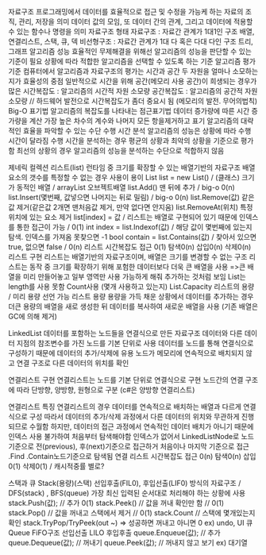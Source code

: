 <p>자료구조
프로그래밍에서 데이터를 효율적으로 접근 및 수정을 가능케 하는 자료의 조직, 관리, 저장을 의미
데이터 값의 모임, 또 데이터 간의 관계, 그리고 데이터에 적용할 수 있는 함수나 명령을 의미
자료구조 형태
자료구조 : 자료간 관계가 1대1인 구조 배열, 연결리스트, 스택, 큐, 덱
비선형구조 : 자료간 관계가 1대 다 혹은 다대 다인 구조 트리, 그래프
알고리즘 성능
효율적인 무제해결을 위해선 알고리즘의 성능을 판단할 수 있는 기준이 필요
상황에 따라 적합한 알고리즘을 선택할 수 있도록 하는 기준
알고리즘 평가 기준
컴퓨터에서 알고리즘과 자료구조의 평가는 시간과 공간 두 자원을 얼마나 소모하는지가 효율성의 중점
일반적으로 시간을 위해 공간(메모리 사용 공간)이 희생되는 경우가 많은
시간복잡도 : 알고리즘의 시간적 자원 소모량
공간복잡도 : 알고리즘의 공간적 자원 소모량 // 하드웨어 발전으로 시간복잡도가 좀더 중요시 됨 (메모리의 발전. 무어의법칙)
Big-O 표기법
알고리즘의 복잡도를 나타내는 점근표기법
데이터 증가량에 따른 시간 증가량을 계산
가장 높은 차수의 계수와 나머지 모든 항을제거하고 표기
알고리즘의 대략적인 효율을 파악할 수 있는 수단
수행 시간 분석
알고리즘의 성능은 상황에 따라 수행 시간이 달라짐
수행 시간을 분석하는 경우 평균의 상황과 최악의 상황을 기준으로 평가함
최선의 상황의 경우 알고리즘의 성능을 분석하는 수단으로 적합하지 않음</p>
<p>제네릭 컬렉션
리스트(list)
런타임 중 크기를 확장할 수 있는 배열기반의 자료구조
배열요소의 갯수를 특정할 수 없는 경우 사용이 용이
List list = new List() /  (클래스) 크기가 동적인 배열 / arrayList 오브젝트배열
list.Add() 맨 뒤에 추가 / big-o 0(n)
list.Insert(몇번째, 값넣으면 나머지는 뒤로 밀림)  / big-o 0(n)
list.Remove(값) 같은 값 제거(같은값 2개면 맨처음값 제거, 만약 없다면 안지움) 
list.RemoveAt(위치) 특정 위치에 있는 요소 제거
list[index] = 값 / 리스트는 배열로 구현되어 있기 때문에 인덱스를 통한 접근이 가능 / 0(1)
int index = list.Indexof(값) / 해당 값이 몇번째에 있는지 탐색. 인덱스를 가져옴 못찾으면 -1
bool contain = list.Contains(값) / 찾아서 있으면true, 없으면 false / 0(n)
리스트 시간복잡도
접근 0(1) 탐색0(n) 삽입0(n) 삭제0(n)
리스트 구현
리스트는 배열기반의 자료구조이며, 배열은 크기를 변경할 수 없는 구조
리스트는 동작 중 크기를 확장하기 위해 포험한 데이터보다 더욱 큰 배열을 사용
=&gt;큰 배열을 미리 만들어놓고 일부 영역만 사용 가능하게 해줘 추가하는 것처럼 보임
List는 length를 사용 못함 Count사용 (몇개 사용하고 있는지)
List.Capacity 리스트의 용량 / 미리 용량 선언 가능
리스트 용량
용량을 가득 채운 상황에서 데이터를 추가하는 경우
더큰 용량의 배열을 새로 생성한 뒤 데이터를 복사하여 새로운 배열을 사용
(기존 배열은 GC에 의해 제거)</p>
<p>LinkedList
데이터를 포함하는 노드들을 연결식으로 만든 자료구조
데이터와 다른 데이터 지점의 참조변수를 가진 노드를 기본 단위로 사용
데이터를 노드를 통해 연결식으로 구성하기 때문에 데이터의 추가/삭제에 유용
노드가 메모리에 연속적으로 배치되지 않고 연결 구조로 다른 데이터의 위치를 확인</p>
<p>연결리스트 구현
연결리스트는 노드를 기본 단위로 연결식으로 구현
노드간의 연결 구조에 따라 단방향, 양방향, 원형으로 구분 (c#은 양방향 연결리스트)</p>
<p>연결리스트 특징
연결리스트의 경우 데이터를 연속적으로 배치하는 배열과 다르게 연결식으로 구성
따라서 데이터의 추가/삭제 과정에서 다른 데이터의 위치와 무관하게 진행되므로 수월함
하지만, 데이터의 접근 과정에서 연속적인 데이터 배치가 아니기 때문에 인덱스 사용 불가하여 처음부터 탐색해야함
인덱스가 없어서 LinkedListNode로 노드기준으로 전(previous), 후(next)기준으로 접근하거
처음이나 마지막 기준으로 접근
.Find .Contain노드기준으로 탐색됨
연결 리스트 시간복잡도
접근 0(n) 탐색0(n) 삽입0(1) 삭제0(1) / 캐시적중률 별로?</p>
<p>스택과 큐
Stack(용량)(스택)
선입후출(FIL0), 후입선출(LIF0) 방식의 자료구조 / DFS(stack) , BFS(queue)
가장 최신 입력된 순서대로 처리해야 하는 상황에 사용
stack.Push(값); // 추가 0(1)
stack.Peek() // 값을 꺼내 확인만 함 // 0(1)
stack.Pop() // 값을 꺼내고 스택에서 제거 // 0(1)
stack.Count // 스택에 몇개있는지 확인
stack.TryPop/TryPeek(out ~) =&gt; 성공하면 꺼내고 아니면 0
ex) undo, UI
큐Queue
FiFO구조 선입선출 LILO 후입후출
queue.Enqueue(값); // 추가
queue.Dequeue(값); // 꺼내기
queue.Peek(값); // 꺼내지 않고 보기
ex) 대기열</p>